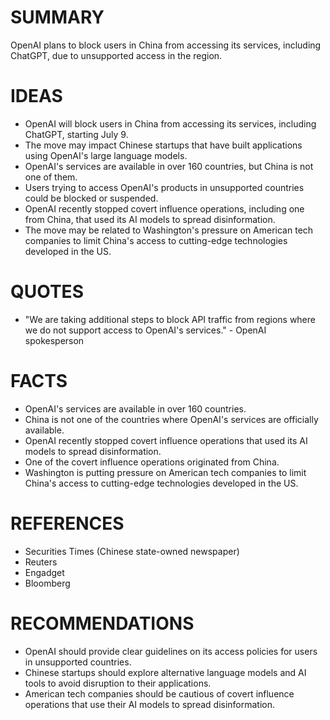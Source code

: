 # SUMMARY
OpenAI plans to block users in China from accessing its services, including ChatGPT, due to unsupported access in the region.

# IDEAS
* OpenAI will block users in China from accessing its services, including ChatGPT, starting July 9.
* The move may impact Chinese startups that have built applications using OpenAI's large language models.
* OpenAI's services are available in over 160 countries, but China is not one of them.
* Users trying to access OpenAI's products in unsupported countries could be blocked or suspended.
* OpenAI recently stopped covert influence operations, including one from China, that used its AI models to spread disinformation.
* The move may be related to Washington's pressure on American tech companies to limit China's access to cutting-edge technologies developed in the US.

# QUOTES
* "We are taking additional steps to block API traffic from regions where we do not support access to OpenAI's services." - OpenAI spokesperson

# FACTS
* OpenAI's services are available in over 160 countries.
* China is not one of the countries where OpenAI's services are officially available.
* OpenAI recently stopped covert influence operations that used its AI models to spread disinformation.
* One of the covert influence operations originated from China.
* Washington is putting pressure on American tech companies to limit China's access to cutting-edge technologies developed in the US.

# REFERENCES
* Securities Times (Chinese state-owned newspaper)
* Reuters
* Engadget
* Bloomberg

# RECOMMENDATIONS
* OpenAI should provide clear guidelines on its access policies for users in unsupported countries.
* Chinese startups should explore alternative language models and AI tools to avoid disruption to their applications.
* American tech companies should be cautious of covert influence operations that use their AI models to spread disinformation.
